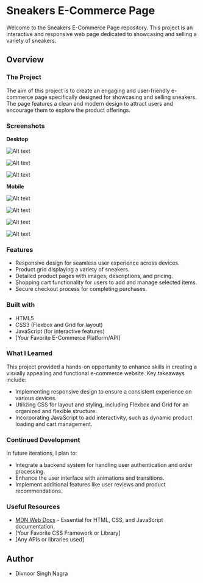 # Sneakers E-Commerce Page

Welcome to the Sneakers E-Commerce Page repository. This project is an interactive and responsive web page dedicated to showcasing and selling a variety of sneakers.

## Overview

### The Project

The aim of this project is to create an engaging and user-friendly e-commerce page specifically designed for showcasing and selling sneakers. The page features a clean and modern design to attract users and encourage them to explore the product offerings.

### Screenshots

**Desktop**

![Alt text](image.png)

![Alt text](image-1.png)

![Alt text](image-2.png)

**Mobile**

![Alt text](image-3.png)

![Alt text](image-4.png)

![Alt text](image-5.png)

![Alt text](image-6.png)

### Features

- Responsive design for seamless user experience across devices.
- Product grid displaying a variety of sneakers.
- Detailed product pages with images, descriptions, and pricing.
- Shopping cart functionality for users to add and manage selected items.
- Secure checkout process for completing purchases.

### Built with

- HTML5
- CSS3 (Flexbox and Grid for layout)
- JavaScript (for interactive features)
- [Your Favorite E-Commerce Platform/API]

### What I Learned

This project provided a hands-on opportunity to enhance skills in creating a visually appealing and functional e-commerce website. Key takeaways include:

- Implementing responsive design to ensure a consistent experience on various devices.
- Utilizing CSS for layout and styling, including Flexbox and Grid for an organized and flexible structure.
- Incorporating JavaScript to add interactivity, such as dynamic product loading and cart management.

### Continued Development

In future iterations, I plan to:

- Integrate a backend system for handling user authentication and order processing.
- Enhance the user interface with animations and transitions.
- Implement additional features like user reviews and product recommendations.

### Useful Resources

- [MDN Web Docs](https://developer.mozilla.org/en-US/docs/Web) - Essential for HTML, CSS, and JavaScript documentation.
- [Your Favorite CSS Framework or Library]
- [Any APIs or libraries used]

## Author

- Divnoor Singh Nagra

